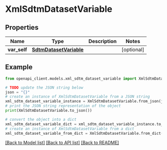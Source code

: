 # XmlSdtmDatasetVariable


## Properties

Name | Type | Description | Notes
------------ | ------------- | ------------- | -------------
**var_self** | [**SdtmDatasetVariable**](SdtmDatasetVariable.md) |  | [optional] 

## Example

```python
from openapi_client.models.xml_sdtm_dataset_variable import XmlSdtmDatasetVariable

# TODO update the JSON string below
json = "{}"
# create an instance of XmlSdtmDatasetVariable from a JSON string
xml_sdtm_dataset_variable_instance = XmlSdtmDatasetVariable.from_json(json)
# print the JSON string representation of the object
print(XmlSdtmDatasetVariable.to_json())

# convert the object into a dict
xml_sdtm_dataset_variable_dict = xml_sdtm_dataset_variable_instance.to_dict()
# create an instance of XmlSdtmDatasetVariable from a dict
xml_sdtm_dataset_variable_from_dict = XmlSdtmDatasetVariable.from_dict(xml_sdtm_dataset_variable_dict)
```
[[Back to Model list]](../README.md#documentation-for-models) [[Back to API list]](../README.md#documentation-for-api-endpoints) [[Back to README]](../README.md)


